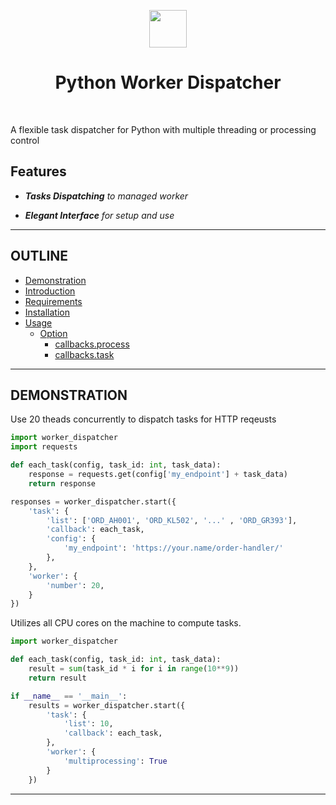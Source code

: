 <p align="center">
    <a href="https://www.python.org/psf-landing/" target="_blank">
        <img src="https://www.python.org/static/community_logos/python-logo.png" height="60px">
    </a>
    <h1 align="center">Python Worker Dispatcher</h1>
    <br>
</p>

A flexible task dispatcher for Python with multiple threading or processing control

Features
--------

- ***Tasks Dispatching** to managed worker*

- ***Elegant Interface** for setup and use*

---

OUTLINE
-------

- [Demonstration](#demonstration)
- [Introduction](#introduction)
- [Requirements](#requirements)
- [Installation](#installation)
- [Usage](#usage)
    - [Option](#option)
        - [callbacks.process](#callbacksprocess)
        - [callbacks.task](#callbackstask)

---

DEMONSTRATION
-------------

Use 20 theads concurrently to dispatch tasks for HTTP reqeusts

```python
import worker_dispatcher
import requests

def each_task(config, task_id: int, task_data):
    response = requests.get(config['my_endpoint'] + task_data)
    return response

responses = worker_dispatcher.start({
    'task': {
        'list': ['ORD_AH001', 'ORD_KL502', '...' , 'ORD_GR393'],
        'callback': each_task,
        'config': {
            'my_endpoint': 'https://your.name/order-handler/'
        },
    },
    'worker': {
        'number': 20,
    }
})
```

Utilizes all CPU cores on the machine to compute tasks.

```python
import worker_dispatcher

def each_task(config, task_id: int, task_data):
    result = sum(task_id * i for i in range(10**9))
    return result

if __name__ == '__main__':
    results = worker_dispatcher.start({
        'task': {
            'list': 10,
            'callback': each_task,
        },
        'worker': {   
            'multiprocessing': True
        }
    })
```

---
